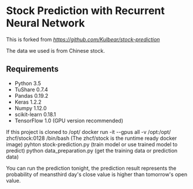# Stock Prediction with Recurrent Neural Network

This is forked from _https://github.com/Kulbear/stock-prediction_ 
 
The data we used is from Chinese stock.

## Requirements

- Python 3.5
- TuShare 0.7.4
- Pandas 0.19.2
- Keras 1.2.2
- Numpy 1.12.0
- scikit-learn 0.18.1
- TensorFlow 1.0 (GPU version recommended)

If this project is cloned to /opt/
docker run -it --gpus all -v /opt:/opt/ zhcf/stock:0128 /bin/bash (The zhcf/stock is the runtime ready docker image) 
pyhton stock-prediction.py  (train model or use  trained model to predict) 
python data_preparation.py (get the training data or prediction data) 

You can run the prediction tonight, the prediction result represents the probability of meansthird day's close value is higher than tomorrow's open value.
